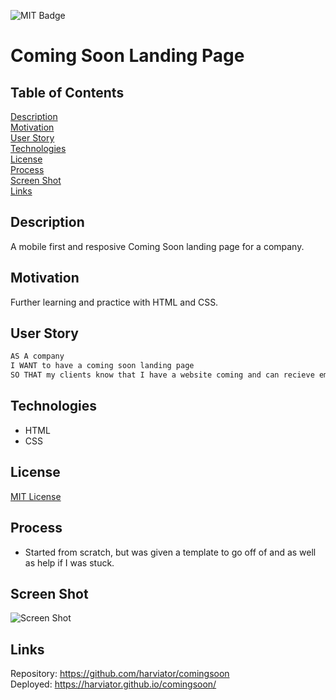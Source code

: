 ![MIT Badge](https://img.shields.io/badge/License-MIT-green)

# Coming Soon Landing Page

## Table of Contents
[Description](#description)\
[Motivation](#motivation)\
[User Story](#user-story)\
[Technologies](#technologies)\
[License](#license)\
[Process](#process)\
[Screen Shot](#screen-shot)\
[Links](#links)


## Description

A mobile first and resposive Coming Soon landing page for a company.


## Motivation

Further learning and practice with HTML and CSS.

## User Story

```md
AS A company
I WANT to have a coming soon landing page
SO THAT my clients know that I have a website coming and can recieve email updates.
```

## Technologies

* HTML
* CSS

## License

[MIT License](https://choosealicense.com/licenses/mit/)

## Process

* Started from scratch, but was given a template to go off of and as well as help if I was stuck.

## Screen Shot

![Screen Shot](assets/coming-soon.gif)

## Links

Repository: https://github.com/harviator/comingsoon \
Deployed: https://harviator.github.io/comingsoon/